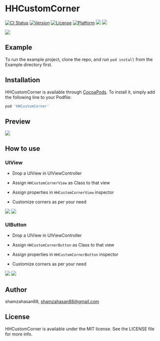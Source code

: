# HHCustomCorner

[![CI Status](https://img.shields.io/travis/shamzahasan88/HHCustomCorner.svg?style=for-the-badge)](https://travis-ci.org/shamzahasan88/HHCustomCorner)
[![Version](https://img.shields.io/cocoapods/v/HHCustomCorner.svg?style=for-the-badge)](https://cocoapods.org/pods/HHCustomCorner)
[![License](https://img.shields.io/cocoapods/l/HHCustomCorner.svg?style=for-the-badge)](https://cocoapods.org/pods/HHCustomCorner)
[![Platform](https://img.shields.io/cocoapods/p/HHCustomCorner.svg?style=for-the-badge)](https://cocoapods.org/pods/HHCustomCorner)
[![](https://img.shields.io/badge/Language-%20Swift-DB4E02.svg?style=for-the-badge&logo=swift)](https://developer.apple.com/swift)
[![](https://img.shields.io/badge/Usage-%20Easy-00BF00.svg?style=for-the-badge)](https://cocoapods.org/pods/HHStaticThumbSliderView)

![](http://appforshare.io/github-assets/Logo__2.png)

## Example

To run the example project, clone the repo, and run `pod install` from the Example directory first.

## Installation

HHCustomCorner is available through [CocoaPods](https://cocoapods.org). To install
it, simply add the following line to your Podfile:

```ruby
pod 'HHCustomCorner'
```

## Preview

![](http://appforshare.io/github-assets/hhcustomcorner.gif)

## How to use

### UIView
- Drop a UIView in UIViewController

- Assign `HHCustomCornerView` as Class to that view
- Assign properties in `HHCustomCornerView` inspector
- Customize corners as per your need

![](http://appforshare.io/github-assets/hhcustomcorner_inspector.png)
![](http://appforshare.io/github-assets/hhcustomcorner_example.png)

### UIButton
- Drop a UIView in UIViewController

- Assign `HHCustomCornerButton` as Class to that view
- Assign properties in `HHCustomCornerButton` inspector
- Customize corners as per your need

![](http://appforshare.io/github-assets/hhcustomcornerbutton_inspector.png)
![](http://appforshare.io/github-assets/hhcustomcornerbutton_example.png)

## Author

shamzahasan88, shamzahasan88@gmail.com

## License

HHCustomCorner is available under the MIT license. See the LICENSE file for more info.
